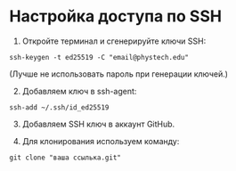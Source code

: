 # Настройка доступа по SSH

1. Откройте терминал и сгенерируйте ключи SSH:

` ssh-keygen -t ed25519 -C "email@phystech.edu" `

(Лучше не использовать пароль при генерации ключей.)

2. Добавляем ключ в ssh-agent:

`ssh-add ~/.ssh/id_ed25519`

3. Добавляем SSH ключ в аккаунт GitHub.

4. Для клонирования используем команду:

`git clone "ваша ссылька.git"`